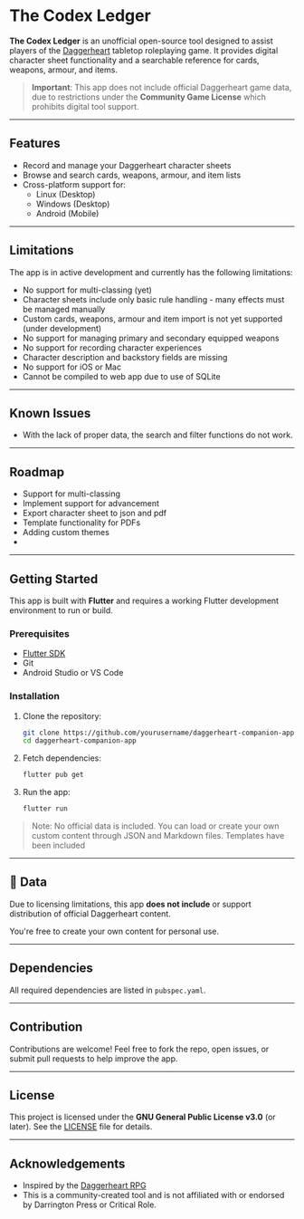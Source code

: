# The Codex Ledger

**The Codex Ledger** is an unofficial open-source tool designed to assist players of the [Daggerheart](https://www.daggerheart.com/) tabletop roleplaying game. It provides digital character sheet functionality and a searchable reference for cards, weapons, armour, and items.

> **Important**: This app does not include official Daggerheart game data, due to restrictions under the **Community Game License** which prohibits digital tool support.

---

## Features

- Record and manage your Daggerheart character sheets
- Browse and search cards, weapons, armour, and item lists
- Cross-platform support for:
  - Linux (Desktop)
  - Windows (Desktop)
  - Android (Mobile)

---

## Limitations

The app is in active development and currently has the following limitations:
- No support for multi-classing (yet)
- Character sheets include only basic rule handling - many effects must be managed manually
- Custom cards, weapons, armour and item import is not yet supported (under development)
- No support for managing primary and secondary equipped weapons
- No support for recording character experiences
- Character description and backstory fields are missing
- No support for iOS or Mac
- Cannot be compiled to web app due to use of SQLite

---

## Known Issues

- With the lack of proper data, the search and filter functions do not work.

---

## Roadmap
- Support for multi-classing
- Implement support for advancement
- Export character sheet to json and pdf
- Template functionality for PDFs
- Adding custom themes
- 
---

## Getting Started

This app is built with **Flutter** and requires a working Flutter development environment to run or build.

### Prerequisites

- [Flutter SDK](https://flutter.dev/docs/get-started/install)
- Git
- Android Studio or VS Code

### Installation

1. Clone the repository:

   ```bash
   git clone https://github.com/yourusername/daggerheart-companion-app.git
   cd daggerheart-companion-app
   ````

2. Fetch dependencies:

   ```bash
   flutter pub get
   ```

3. Run the app:

   ```bash
   flutter run
   ```

> Note: No official data is included. You can load or create your own custom content through JSON and Markdown files.
> Templates have been included

---

## 📁 Data

Due to licensing limitations, this app **does not include** or support distribution of official Daggerheart content.

You're free to create your own content for personal use.

---

## Dependencies

All required dependencies are listed in `pubspec.yaml`.

---

## Contribution

Contributions are welcome! Feel free to fork the repo, open issues, or submit pull requests to help improve the app.

---

## License

This project is licensed under the **GNU General Public License v3.0** (or later). See the [LICENSE](LICENSE) file for details.

---

## Acknowledgements

* Inspired by the [Daggerheart RPG](https://www.daggerheart.com/)
* This is a community-created tool and is not affiliated with or endorsed by Darrington Press or Critical Role.